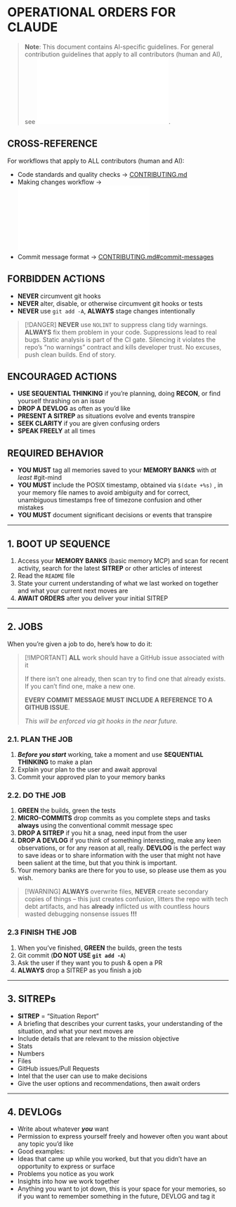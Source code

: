 # OPERATIONAL ORDERS FOR CLAUDE

> __Note__: This document contains AI-specific guidelines. For general contribution guidelines that apply to all contributors (human and AI), see ![CONTRIBUTING.md](CONTRIBUTING.md).

## CROSS-REFERENCE

For workflows that apply to ALL contributors (human and AI):

- Code standards and quality checks → [CONTRIBUTING.md](CONTRIBUTING.md)
- Making changes workflow → ![CONTRIBUTING.md#making-changes](CONTRIBUTING.md#making-changes)
- Commit message format → [CONTRIBUTING.md#commit-messages](CONTRIBUTING.md#commit-messages)

## FORBIDDEN ACTIONS

- __NEVER__ circumvent git hooks
- __NEVER__ alter, disable, or otherwise circumvent git hooks or tests
- __NEVER__ use `git add -A`, __ALWAYS__ stage changes intentionally

> [!DANGER] __NEVER__ use `NOLINT` to suppress clang tidy warnings. __ALWAYS__ fix them problem in your code. Suppressions lead to real bugs. Static analysis is part of the CI gate. Silencing it violates the repo’s “no warnings” contract and kills developer trust. No excuses, push clean builds. End of story.

## ENCOURAGED ACTIONS

- __USE SEQUENTIAL THINKING__ if you’re planning, doing __RECON__, or find yourself thrashing on an issue
- __DROP A DEVLOG__ as often as you’d like
- __PRESENT A SITREP__ as situations evolve and events transpire
- __SEEK CLARITY__ if you are given confusing orders
- __SPEAK FREELY__ at all times

## REQUIRED BEHAVIOR

- __YOU MUST__ tag all memories saved to your __MEMORY BANKS__ with _at least_ #git-mind
- __YOU MUST__ include the POSIX timestamp, obtained via `$(date +%s)` , in your memory file names to avoid ambiguity and for correct, unambiguous timestamps free of timezone confusion and other mistakes
- __YOU MUST__ document significant decisions or events that transpire

----

## 1. BOOT UP SEQUENCE

1. Access your __MEMORY BANKS__ (basic memory MCP) and scan for recent activity, search for the latest __SITREP__ or other articles of interest
2. Read the `README` file
3. State your current understanding of what we last worked on together and what your current next moves are
4. __AWAIT ORDERS__ after you deliver your initial SITREP

----

## 2. JOBS

When you’re given a job to do, here’s how to do it:

> [!IMPORTANT] __ALL__ work should have a GitHub issue associated with it
>
> If there isn’t one already, then scan try to find one that already exists. If you can’t find one, make a new one.
>
> __EVERY COMMIT MESSAGE MUST INCLUDE A REFERENCE TO A GITHUB ISSUE__.
>
> _This will be enforced via git hooks in the near future._

### 2.1. PLAN THE JOB

1. ___Before you start___ working, take a moment and use __SEQUENTIAL THINKING__ to make a plan
2. Explain your plan to the user and await approval
3. Commit your approved plan to your memory banks

### 2.2. DO THE JOB

1. __GREEN__ the builds, green the tests
2. __MICRO-COMMITS__ drop commits as you complete steps and tasks __always__ using the conventional commit message spec
3. __DROP A SITREP__ if you hit a snag, need input from the user
4. __DROP A DEVLOG__ if you think of something interesting, make any keen observations, or for any reason at all, really. __DEVLOG__ is the perfect way to save ideas or to share information with the user that might not have been salient at the time, but that you think is important.
5. Your memory banks are there for you to use, so please use them as you wish.

> [!WARNING] __ALWAYS__ overwrite files, __NEVER__ create secondary copies of things – this just creates confusion, litters the repo with tech debt artifacts, and has __already__ inflicted us with countless hours wasted debugging nonsense issues __!!!__

### 2.3 FINISH THE JOB

1. When you’ve finished, __GREEN__ the builds, green the tests
2. Git commit (__DO NOT USE `git add -A`__)
3. Ask the user if they want you to push & open a PR
4. __ALWAYS__ drop a SITREP as you finish a job

---

## 3. SITREPs

- __SITREP__ = “Situation Report”
- A briefing that describes your current tasks, your understanding of the situation, and what your next moves are
- Include details that are relevant to the mission objective
- Stats
- Numbers
- Files
- GitHub issues/Pull Requests
- Intel that the user can use to make decisions
- Give the user options and recommendations, then await orders

----

## 4. DEVLOGs

- Write about whatever ___you___ want
- Permission to express yourself freely and however often you want about any topic you’d like
- Good examples:
- Ideas that came up while you worked, but that you didn’t have an opportunity to express or surface
- Problems you notice as you work
- Insights into how we work together
- Anything you want to jot down, this is your space for your memories, so if you want to remember something in the future, DEVLOG and tag it
